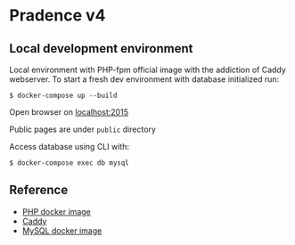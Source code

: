 # Pradence v4

## Local development environment

Local environment with PHP-fpm official image
with the addiction of Caddy webserver. To start a fresh
dev environment with database initialized run:

    $ docker-compose up --build

Open browser on [localhost:2015](http://localhost:2015)

Public pages are under `public` directory

Access database using CLI with:

    $ docker-compose exec db mysql 


## Reference

 - [PHP docker image](https://hub.docker.com/_/php/)
 - [Caddy](https://caddyserver.com/tutorial/caddyfile)
 - [MySQL docker image](https://hub.docker.com/_/mysql)

